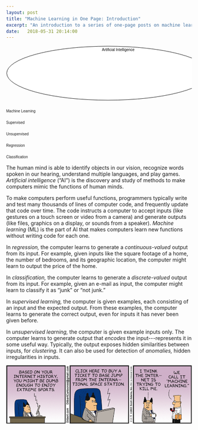 ```yaml
---
layout: post
title: "Machine Learning in One Page: Introduction"
excerpt: "An introduction to a series of one-page posts on machine learning."
date:   2018-05-31 20:14:00
---
```

<svg style="width: 555px; height: 150px;">
  <style>
    .label { font: 10px sans-serif; }
  </style>
  <ellipse cx="276.5" cy="75" rx="275" ry="73" style="fill:white;stroke:black;stroke-width:1" id="ai-circle"> </ellipse>
  <text x="260" y="15" class="label" id="ai-label"> Artificial Intelligence </text>
  
  <ellipse cx="276.5" cy="75" rx="260" ry="58" style="fill: white; stroke: black; stroke-width: 1;" id="ml-circle"> </ellipse>
  <text x="260" y="30" class="label" id="ml-label"> Machine Learning </text>
  
  <ellipse cx="276.5" cy="47" rx="110" ry="14" style="fill: white; stroke: black; stroke-width: 1;" id="s-circle"> </ellipse>
  <text x="260" y="45" class="label" id="ml-label"> Supervised  </text>
  
  <ellipse cx="276.5" cy="97" rx="110" ry="14" style="fill: white; stroke: black; stroke-width: 1;" id="u-circle"> </ellipse>
  <text x="260" y="95" class="label" id="ml-label"> Unsupervised  </text>
  
  <ellipse cx="143" cy="75" rx="95" ry="29" style="fill: white; stroke: black; stroke-width: 1;" id="r-circle"></ellipse>
  <text x="128" y="60" class="label" id="r-label">Regression</text>
  
  <ellipse cx="411" cy="75" rx="95" ry="29" style="fill: white; stroke: black; stroke-width: 1;" id="c-circle"></ellipse>
  <text x="406" y="60" class="label" id="c-label">Classification</text>
</svg>

The human mind is able to identify objects in our vision, recognize words spoken in our hearing, understand
multiple languages, and play games. <span id="ai-description">_Artificial intelligence_ (“AI”) is the discovery and study of methods to
make computers mimic the functions of human minds.</span>

To make computers perform useful functions, programmers typically write and test many thousands of lines of
computer code, and frequently update that code over time. The code instructs a computer to accept inputs (like
gestures on a touch screen or video from a camera) and generate outputs (like files, graphics on a display, or
sounds from a speaker). <span id='ml-description'>_Machine learning_ (ML) is the part of AI that makes computers learn new functions
without writing code for each one.</span>

<span id='r-description'>In _regression,_ the computer learns to generate a _continuous-valued_ output from its
input.</span> For example, given inputs like the square footage of a home, the number of bedrooms, and its
geographic location, the computer might learn to output the price of the home.

<span id='c-description'>In _classification,_ the computer learns to generate a _discrete-valued_ output from
its input.</span> For example, given an e-mail as input, the computer might learn to classify it as “junk” or
“not junk.”

<span id='s-description'>In _supervised learning,_ the computer is given examples, each consisting of an input
and the expected output.</span> From these examples, the computer learns to generate the correct output, even
for inputs it has never been given before.

<span id='u-description'>In _unsupervised learning,_ the computer is given example inputs only. The computer
learns to generate output that _encodes_ the input---represents it in some useful way.</span> Typically, the
output exposes hidden similarities between inputs, for _clustering._ It can also be used for detection of
_anomalies,_ hidden irregularities in inputs.

[<img src="/images/dt130202.gif" />](http://dilbert.com/strip/2013-02-02)

<script type="text/javascript">

  function interact(circle, description) {
    $(circle).on('mouseover', function () {
      $(description).attr('style', 'background-color: yellow;');
    })
    $(circle).on('mouseleave', function () {
      $(description).attr('style', 'background-color: white;');
    })
    $(description).on('mouseover', function () {
      $(circle).attr('style', "fill:yellow;stroke:black;stroke-width:1");
    })
    $(description).on('mouseleave', function () {
      $(circle).attr('style', "fill:white;stroke:black;stroke-width:1");
    })
  }
  interact("#ai-circle", "#ai-description");
  interact('#ml-circle', '#ml-description');
  interact('#r-circle', '#r-description');
  interact('#c-circle', '#c-description');
  interact('#s-circle', '#s-description');
  interact('#u-circle', '#u-description');
</script>

